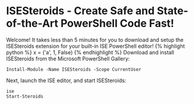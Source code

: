 # ISESteroids - Create Safe and State-of-the-Art PowerShell Code Fast!

Welcome! It takes less than 5 minutes for you to download and setup the ISESteroids extension for your built-in ISE PowerShell editor!
{% highlight python %}
x = ('a', 1, False)
{% endhighlight %}
Download and install ISESteroids from the Microsoft PowerShell Gallery:
```posh
Install-Module -Name ISESteroids -Scope CurrentUser
```
Next, launch the ISE editor, and start ISESteroids:
```posh
ise
Start-Steroids
```

